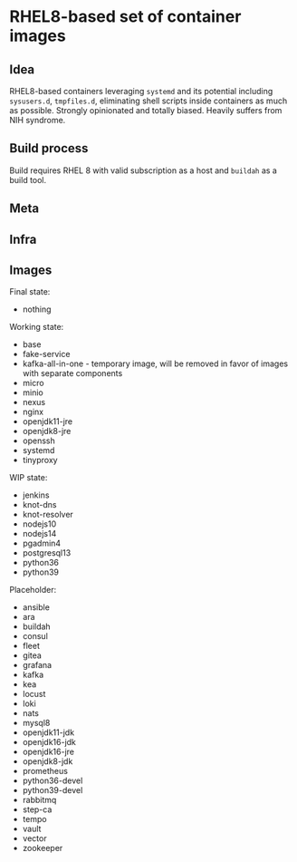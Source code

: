 # RHEL8-based set of container images

## Idea

RHEL8-based containers leveraging `systemd` and its potential including `sysusers.d`, `tmpfiles.d`, eliminating shell scripts inside containers as much as possible. Strongly opinionated and totally biased. Heavily suffers from NIH syndrome.

## Build process

Build requires RHEL 8 with valid subscription as a host and `buildah` as a build tool.

## Meta

## Infra

## Images

Final state:
- nothing

Working state:
- base
- fake-service
- kafka-all-in-one - temporary image, will be removed in favor of images with separate components
- micro
- minio
- nexus
- nginx
- openjdk11-jre
- openjdk8-jre
- openssh
- systemd
- tinyproxy

WIP state:
- jenkins
- knot-dns
- knot-resolver
- nodejs10
- nodejs14
- pgadmin4
- postgresql13
- python36
- python39

Placeholder:
- ansible
- ara
- buildah
- consul
- fleet
- gitea
- grafana
- kafka
- kea
- locust
- loki
- nats
- mysql8
- openjdk11-jdk
- openjdk16-jdk
- openjdk16-jre
- openjdk8-jdk
- prometheus
- python36-devel
- python39-devel
- rabbitmq
- step-ca
- tempo
- vault
- vector
- zookeeper
